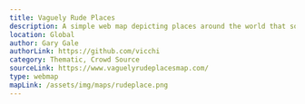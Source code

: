 ```yaml
---
title: Vaguely Rude Places
description: A simple web map depicting places around the world that sound a little inappropriate and appeal to the british humour. It is a fun web map to explore and get your mind off for a minute. 
location: Global
author: Gary Gale
authorLink: https://github.com/vicchi
category: Thematic, Crowd Source
sourceLink: https://www.vaguelyrudeplacesmap.com/
type: webmap
mapLink: /assets/img/maps/rudeplace.png
---
```

